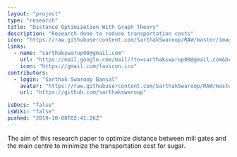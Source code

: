 ```yaml
---
layout: "project"
type: "research"
title: "Distance Optimization With Graph Theory"
description: "Research done to reduce transportation costs"
icon: "https://raw.githubusercontent.com/SarthakSwaroop/RAW/master/image%20(3).png"
links: 
  - name: "sarthakswarup00@gmail.com"
    url: "https://mail.google.com/mail/?to=sarthakswarup00@gmail.com&bcc=admin@example.com&subject=Hey#compose"
    icon: "https://gmail.com/favicon.ico"
contributors: 
  - login: "Sarthak Swaroop Bansal"
    avatar: "https://raw.githubusercontent.com/SarthakSwaroop/RAW/master/mee.jpg"
    url: "https://github.com/sarthakswaroop"

isDocs: "false"
isWiki: "false"
pushed: "2019-10-08T02:41:26Z"
---
```


The aim of this research paper to optimize distance between mill gates and the main centre to minimize the transportation cost for sugar.


